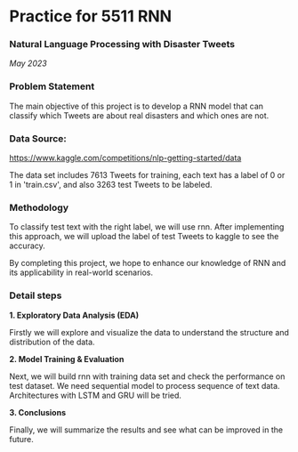 # Practice for 5511 RNN 
### Natural Language Processing with Disaster Tweets


*May 2023*


### **Problem Statement**

The main objective of this project is to develop a RNN model that can classify which Tweets are about real disasters and which ones are not. 



### **Data Source:**

https://www.kaggle.com/competitions/nlp-getting-started/data


The data set includes 7613 Tweets for training, each text has a label of 0 or 1 in 'train.csv', and also 3263 test Tweets to be labeled.




### **Methodology**

To classify test text with the right label, we will use rnn. After implementing this approach, we will upload the label of test Tweets to kaggle to see the accuracy.

By completing this project, we hope to enhance our knowledge of RNN and its applicability in real-world scenarios.


### **Detail steps** 


**1. Exploratory Data Analysis (EDA)** 

Firstly we will explore and visualize the data to understand the structure and distribution of the data.  

**2. Model Training & Evaluation**

Next, we will build rnn with training data set and check the performance on test dataset. 
We need sequential model to process sequence of text data. 
Architectures with LSTM and GRU will be tried.

**3. Conclusions**

Finally, we will summarize the results and see what can be improved in the future. 
